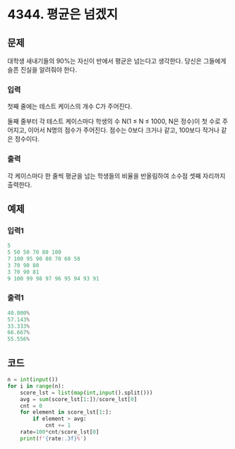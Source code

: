 # 4344. 평균은 넘겠지



## 문제

대학생 새내기들의 90%는 자신이 반에서 평균은 넘는다고 생각한다. 당신은 그들에게 슬픈 진실을 알려줘야 한다.



### 입력

첫째 줄에는 테스트 케이스의 개수 C가 주어진다.

둘째 줄부터 각 테스트 케이스마다 학생의 수 N(1 ≤ N ≤ 1000, N은 정수)이 첫 수로 주어지고, 이어서 N명의 점수가 주어진다. 점수는 0보다 크거나 같고, 100보다 작거나 같은 정수이다.



### 출력

각 케이스마다 한 줄씩 평균을 넘는 학생들의 비율을 반올림하여 소수점 셋째 자리까지 출력한다.



## 예제

### 입력1

```python
5
5 50 50 70 80 100
7 100 95 90 80 70 60 50
3 70 90 80
3 70 90 81
9 100 99 98 97 96 95 94 93 91
```

### 출력1

```python
40.000%
57.143%
33.333%
66.667%
55.556%
```





## 코드

```python
n = int(input())
for i in range(n):
    score_lst = list(map(int,input().split()))
    avg = sum(score_lst[1:])/score_lst[0]
    cnt = 0
    for element in score_lst[1:]:
        if element > avg:
            cnt += 1
    rate=100*cnt/score_lst[0]
    print(f'{rate:.3f}%')
```
